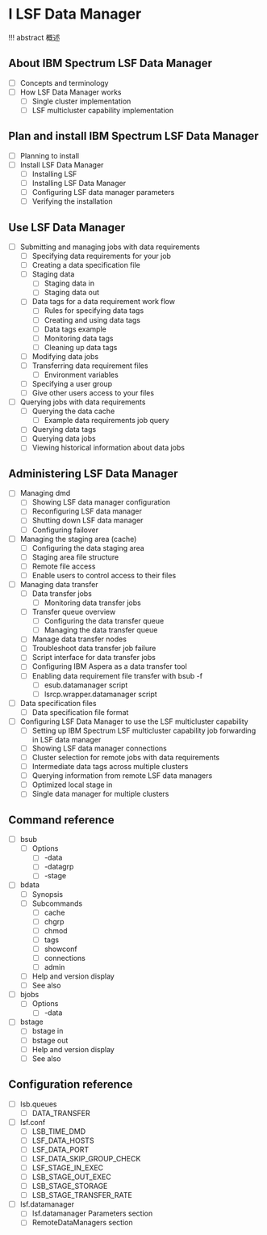 # I LSF Data Manager


!!! abstract 
    概述
    

## About IBM Spectrum LSF Data Manager
- [ ] Concepts and terminology
- [ ] How LSF Data Manager works
    - [ ] Single cluster implementation
    - [ ] LSF multicluster capability implementation

## Plan and install IBM Spectrum LSF Data Manager
- [ ] Planning to install
- [ ] Install LSF Data Manager
    - [ ] Installing LSF
    - [ ] Installing LSF Data Manager
    - [ ] Configuring LSF data manager parameters
    - [ ] Verifying the installation

## Use LSF Data Manager
- [ ] Submitting and managing jobs with data requirements
    - [ ] Specifying data requirements for your job
    - [ ] Creating a data specification file
    - [ ] Staging data
        - [ ] Staging data in
        - [ ] Staging data out
    - [ ] Data tags for a data requirement work flow
        - [ ] Rules for specifying data tags
        - [ ] Creating and using data tags
        - [ ] Data tags example
        - [ ] Monitoring data tags
        - [ ] Cleaning up data tags
    - [ ] Modifying data jobs
    - [ ] Transferring data requirement files
        - [ ] Environment variables
    - [ ] Specifying a user group
    - [ ] Give other users access to your files
- [ ] Querying jobs with data requirements
    - [ ] Querying the data cache
        - [ ] Example data requirements job query
    - [ ] Querying data tags
    - [ ] Querying data jobs
    - [ ] Viewing historical information about data jobs

## Administering LSF Data Manager
- [ ] Managing dmd
    - [ ] Showing LSF data manager configuration
    - [ ] Reconfiguring LSF data manager
    - [ ] Shutting down LSF data manager
    - [ ] Configuring failover
- [ ] Managing the staging area (cache)
    - [ ] Configuring the data staging area
    - [ ] Staging area file structure
    - [ ] Remote file access
    - [ ] Enable users to control access to their files
- [ ] Managing data transfer
    - [ ] Data transfer jobs
        - [ ] Monitoring data transfer jobs
    - [ ] Transfer queue overview
        - [ ] Configuring the data transfer queue
        - [ ] Managing the data transfer queue
    - [ ] Manage data transfer nodes
    - [ ] Troubleshoot data transfer job failure
    - [ ] Script interface for data transfer jobs
    - [ ] Configuring IBM Aspera as a data transfer tool
    - [ ] Enabling data requirement file transfer with bsub -f
        - [ ] esub.datamanager script
        - [ ] lsrcp.wrapper.datamanager script
- [ ] Data specification files
    - [ ] Data specification file format
- [ ] Configuring LSF Data Manager to use the LSF multicluster capability
    - [ ] Setting up IBM Spectrum LSF multicluster capability job forwarding in LSF data manager
    - [ ] Showing LSF data manager connections
    - [ ] Cluster selection for remote jobs with data requirements
    - [ ] Intermediate data tags across multiple clusters
    - [ ] Querying information from remote LSF data managers
    - [ ] Optimized local stage in
    - [ ] Single data manager for multiple clusters

## Command reference
- [ ] bsub
    - [ ] Options
        - [ ] -data
        - [ ] -datagrp
        - [ ] -stage
- [ ] bdata
    - [ ] Synopsis
    - [ ] Subcommands
        - [ ] cache
        - [ ] chgrp
        - [ ] chmod
        - [ ] tags
        - [ ] showconf
        - [ ] connections
        - [ ] admin
    - [ ] Help and version display
    - [ ] See also
- [ ] bjobs
    - [ ] Options
        - [ ] -data
- [ ] bstage
    - [ ] bstage in
    - [ ] bstage out
    - [ ] Help and version display
    - [ ] See also

## Configuration reference
- [ ] lsb.queues
    - [ ] DATA_TRANSFER
- [ ] lsf.conf
    - [ ] LSB_TIME_DMD
    - [ ] LSF_DATA_HOSTS
    - [ ] LSF_DATA_PORT
    - [ ] LSF_DATA_SKIP_GROUP_CHECK
    - [ ] LSF_STAGE_IN_EXEC
    - [ ] LSB_STAGE_OUT_EXEC
    - [ ] LSB_STAGE_STORAGE
    - [ ] LSB_STAGE_TRANSFER_RATE
- [ ] lsf.datamanager
    - [ ] lsf.datamanager Parameters section
    - [ ] RemoteDataManagers section

